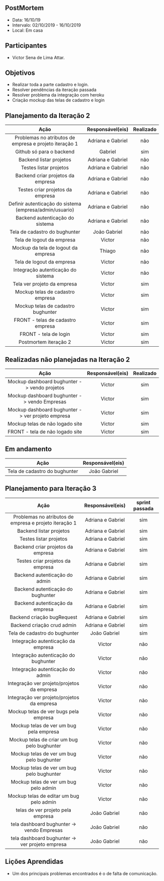 ## PostMortem

- Data: 16/10/19
- Intervalo: 02/10/2019 - 16/10/2019
- Local: Em casa

## Participantes

- Victor Sena de Lima Attar.

## Objetivos

- Realizar toda a parte cadastro e login.
- Resolver pendências da iteração passada
- Resolver problema da integração com heroku
- Criação mockup das telas de cadastro e login

## Planejamento da Iteração 2

|                          Ação                           | Responsável(eis)  | Realizado |
| :-----------------------------------------------------: | :---------------: | :-------: |
| Problemas no atributos de empresa e projeto iteração 1  | Adriana e Gabriel |    não    |
|                Github só para o backend                 |      Gabriel      |    sim    |
|                 Backend listar projetos                 | Adriana e Gabriel |    não    |
|                 Testes listar projetos                  | Adriana e Gabriel |    não    |
|            Backend criar projetos da empresa            | Adriana e Gabriel |    não    |
|            Testes criar projetos da empresa             | Adriana e Gabriel |    não    |
| Definir autenticação do sistema (empresa/admin/usuario) | Adriana e Gabriel |    não    |
|             Backend autenticação do sistema             | Adriana e Gabriel |    não    |
|              Tela de cadastro do bughunter              |   João Gabriel    |    não    |
|                Tela de logout da empresa                |      Victor       |    não    |
|           Mockup da tela de logout da empresa           |      Thiago       |    não    |
|                Tela de logout da empresa                |      Victor       |    não    |
|           Integração autenticação do sistema            |      Victor       |    não    |
|               Tela ver projeto da empresa               |      Victor       |    sim    |
|            Mockup telas de cadastro empresa             |      Victor       |    sim    |
|           Mockup telas de cadastro bughunter            |      Victor       |    sim    |
|            FRONT - telas de cadastro empresa            |      Victor       |    sim    |
|                  FRONT - tela de login                  |      Victor       |    sim    |
|                  Postmortem iteração 2                  |      Victor       |    sim    |

## Realizadas não planejadas na Iteração 2

|                       Ação                        | Responsável(eis) | Realizado |
| :-----------------------------------------------: | :--------------: | :-------: |
|   Mockup dashboard bughunter -> vendo projetos    |      Victor      |    sim    |
|   Mockup dashboard bughunter -> vendo Empresas    |      Victor      |    sim    |
| Mockup dashboard bughunter -> ver projeto empresa |      Victor      |    sim    |
|          Mockup telas de não logado site          |      Victor      |    sim    |
|          FRONT - tela de não logado site          |      Victor      |    sim    |

## Em andamento

|             Ação              | Responsável(eis) |
| :---------------------------: | :--------------: |
| Tela de cadastro do bughunter |   João Gabriel   |

## Planejamento para Iteração 3

|                          Ação                          | Responsável(eis)  | sprint passada |
| :----------------------------------------------------: | :---------------: | :------------: |
| Problemas no atributos de empresa e projeto iteração 1 | Adriana e Gabriel |      sim       |
|                Backend listar projetos                 | Adriana e Gabriel |      sim       |
|                 Testes listar projetos                 | Adriana e Gabriel |      sim       |
|           Backend criar projetos da empresa            | Adriana e Gabriel |      sim       |
|            Testes criar projetos da empresa            | Adriana e Gabriel |      sim       |
|             Backend autenticação do admin              | Adriana e Gabriel |      sim       |
|           Backend autenticação do bughunter            | Adriana e Gabriel |      sim       |
|            Backend autenticação da empresa             | Adriana e Gabriel |      sim       |
|               Backend criação bugRequest               | Adriana e Gabriel |      sim       |
|               Backend criação crud admin               | Adriana e Gabriel |      sim       |
|             Tela de cadastro do bughunter              |   João Gabriel    |      sim       |
|           Integração autenticação da empresa           |      Victor       |      não       |
|          Integração autenticação do bughunter          |      Victor       |      não       |
|            Integração autenticação do admin            |      Victor       |      não       |
|       Integração ver projeto/projetos da empresa       |      Victor       |      não       |
|       Integração ver projeto/projetos da empresa       |      Victor       |      não       |
|         Mockup telas de ver bugs pela empresa          |      Victor       |      não       |
|        Mockup telas de ver um bug pela empresa         |      Victor       |      não       |
|      Mockup telas de criar um bug pelo bughunter       |      Victor       |      não       |
|       Mockup telas de ver um bug pelo bughunter        |      Victor       |      não       |
|       Mockup telas de ver um bug pelo bughunter        |      Victor       |      não       |
|         Mockup telas de ver um bug pelo admin          |      Victor       |      não       |
|        Mockup telas de editar um bug pelo admin        |      Victor       |      não       |
|           telas de ver projeto pela empresa            |   João Gabriel    |      não       |
|       tela dashboard bughunter -> vendo Empresas       |   João Gabriel    |      não       |
|    tela dashboard bughunter -> ver projeto empresa     |   João Gabriel    |      não       |

## Lições Aprendidas

- Um dos principais problemas encontrados é o de falta de comunicação.
